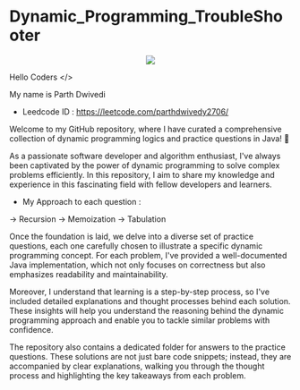 # Dynamic_Programming_TroubleShooter

<p align="center">
    <a target="_blank"> <img src="https://readme-typing-svg.herokuapp.com?font=Tourney&center=true&vCenter=true&color=2CFF00&size=75&pause=750&width=1280&height=80&lines=Parth's+DP+Preparation"/> </a>
</p>

Hello Coders </>

My name is Parth Dwivedi

+ Leedcode ID : https://leetcode.com/parthdwivedy2706/

Welcome to my GitHub repository, where I have curated a comprehensive collection of dynamic programming logics and practice questions in Java! 🚀

As a passionate software developer and algorithm enthusiast, I've always been captivated by the power of dynamic programming to solve complex problems efficiently. In this repository, I aim to share my knowledge and experience in this fascinating field with fellow developers and learners.

+ My Approach to each question :

-> Recursion -> Memoization -> Tabulation 


Once the foundation is laid, we delve into a diverse set of practice questions, each one carefully chosen to illustrate a specific dynamic programming concept. For each problem, I've provided a well-documented Java implementation, which not only focuses on correctness but also emphasizes readability and maintainability.

Moreover, I understand that learning is a step-by-step process, so I've included detailed explanations and thought processes behind each solution. These insights will help you understand the reasoning behind the dynamic programming approach and enable you to tackle similar problems with confidence.

The repository also contains a dedicated folder for answers to the practice questions. These solutions are not just bare code snippets; instead, they are accompanied by clear explanations, walking you through the thought process and highlighting the key takeaways from each problem.
